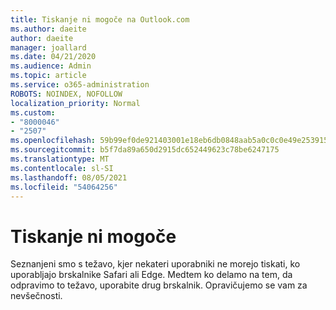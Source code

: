 ```yaml
---
title: Tiskanje ni mogoče na Outlook.com
ms.author: daeite
author: daeite
manager: joallard
ms.date: 04/21/2020
ms.audience: Admin
ms.topic: article
ms.service: o365-administration
ROBOTS: NOINDEX, NOFOLLOW
localization_priority: Normal
ms.custom:
- "8000046"
- "2507"
ms.openlocfilehash: 59b99ef0de921403001e18eb6db0848aab5a0c0c0e49e253915e0bee806dc24b
ms.sourcegitcommit: b5f7da89a650d2915dc652449623c78be6247175
ms.translationtype: MT
ms.contentlocale: sl-SI
ms.lasthandoff: 08/05/2021
ms.locfileid: "54064256"
---
```

# <a name="unable-to-print"></a>Tiskanje ni mogoče

Seznanjeni smo s težavo, kjer nekateri uporabniki ne morejo tiskati, ko uporabljajo brskalnike Safari ali Edge. Medtem ko delamo na tem, da odpravimo to težavo, uporabite drug brskalnik. Opravičujemo se vam za nevšečnosti.